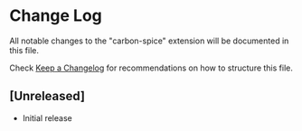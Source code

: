 # Change Log

All notable changes to the "carbon-spice" extension will be documented in this file.

Check [Keep a Changelog](http://keepachangelog.com/) for recommendations on how to structure this file.

## [Unreleased]

- Initial release
